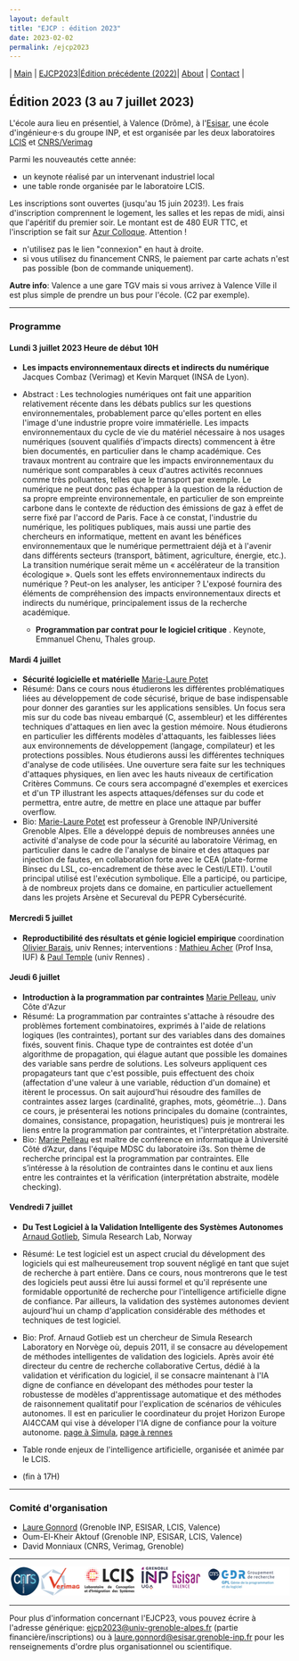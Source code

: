 ```yaml
---
layout: default
title: "EJCP : édition 2023"
date: 2023-02-02
permalink: /ejcp2023
---
```


| [Main](./index) | [EJCP2023](./ejcp2023)|[Édition précédente (2022)](./ejcp2022)| [About](./about) | [Contact](./contact) |


## Édition 2023 (3 au 7 juillet 2023)


L'école aura lieu en présentiel, à Valence (Drôme), à l'[Esisar](https://esisar.grenoble-inp.fr/), une école d'ingénieur·e·s du groupe INP, et est organisée par les deux laboratoires  [LCIS](https://lcis.grenoble-inp.fr/) et [CNRS/Verimag](https://www-verimag.imag.fr/)

Parmi les nouveautés cette année:
- un keynote réalisé par un intervenant industriel local
- une table ronde organisée par le laboratoire LCIS.

 Les inscriptions sont ouvertes (jusqu'au 15 juin 2023!). Les frais d'inscription comprennent le logement, les salles et les repas de midi, ainsi que l'apéritif du premier soir. Le montant est de 480 EUR TTC, et l'inscription se fait 
 sur [Azur Colloque](https://www.azur-colloque.fr/DR11/inscription/preinscription/269/fr). Attention !
 - n'utilisez pas le lien "connexion" en haut à droite.
 - si vous utilisez du financement CNRS, le paiement par carte achats n'est pas possible (bon de commande uniquement).
 
**Autre info**: Valence a une gare TGV mais si vous arrivez à Valence Ville il est plus simple de prendre un bus pour l'école. (C2 par exemple).

---

### Programme


#### Lundi 3 juillet 2023 Heure de début 10H

  - **Les impacts environnementaux directs et indirects du numérique** Jacques Combaz (Verimag) et Kevin Marquet (INSA de Lyon).
- Abstract : Les technologies numériques ont fait une apparition relativement récente dans les débats publics sur les questions environnementales, probablement parce qu'elles portent en elles l'image d'une industrie propre voire immatérielle. Les impacts environnementaux du cycle de vie du matériel nécessaire à nos usages numériques (souvent qualifiés d'impacts directs) commencent à être bien documentés, en particulier dans le champ académique. Ces travaux montrent au contraire que les impacts environnementaux du numérique sont comparables à ceux d'autres activités reconnues comme très polluantes, telles que le transport par exemple. Le numérique ne peut donc pas échapper à la question de la réduction de sa propre empreinte environnementale, en particulier de son empreinte carbone dans le contexte de réduction des émissions de gaz à effet de serre fixé par l'accord de Paris. Face à ce constat, l'industrie du numérique, les politiques publiques, mais aussi une partie des chercheurs en informatique, mettent en avant les bénéfices environnementaux que le numérique permettraient déjà et à l'avenir dans différents secteurs (transport, bâtiment, agriculture, énergie, etc.). La transition numérique serait même un « accélérateur de la transition écologique ». Quels sont les effets environnementaux indirects du numérique ? Peut-on les analyser, les anticiper ? L'exposé fournira des éléments de compréhension des impacts environnementaux directs et indirects du numérique, principalement issus de la recherche académique.



  - **Programmation par contrat pour le logiciel critique** . Keynote, Emmanuel Chenu, Thales group.

  
#### Mardi 4 juillet 
 - **Sécurité logicielle et matérielle** [Marie-Laure Potet](https://www-verimag.imag.fr/~potet/)
- Résumé: Dans ce cours nous étudierons les différentes problématiques liées au  développement de code sécurisé, brique de base indispensable pour donner des garanties sur les applications sensibles.  Un focus sera mis sur du code bas niveau embarqué (C, assembleur) et les différentes techniques d'attaques en lien avec la gestion mémoire. Nous étudierons en particulier les différents modèles d'attaquants, les faiblesses liées aux environnements de développement (langage, compilateur) et les protections possibles.  Nous étudierons aussi les  différentes techniques d'analyse de code utilisées. Une ouverture sera faite sur les techniques d'attaques physiques, en lien avec les hauts niveaux de certification Critères Communs. Ce cours sera accompagné d'exemples et exercices et d'un TP illustrant les aspects attaques/défenses sur du code et permettra, entre autre, de mettre en place une attaque par buffer overflow.
- Bio: [Marie-Laure Potet](https://www-verimag.imag.fr/~potet) est professeur à Grenoble INP/Université Grenoble Alpes. Elle a développé depuis de nombreuses années une activité d'analyse de code pour la sécurité au laboratoire Vérimag, en particulier dans le cadre de l'analyse de binaire et des attaques par injection de fautes, en collaboration forte avec le CEA (plate-forme Binsec du LSL, co-encadrement de thèse avec le Cesti/LETI).  L'outil principal utilisé est l'exécution symbolique. Elle a participé, ou participe, à de nombreux projets dans ce domaine, en particulier actuellement dans les projets Arsène et Secureval du PEPR Cybersécurité.


#### Mercredi 5 juillet 
  - **Reproductibilité des résultats et génie logiciel empirique** coordination [Olivier Barais](https://olivier.barais.fr/), univ Rennes; interventions : [Mathieu Acher](http://www.mathieuacher.com/) (Prof Insa, IUF) & [Paul Temple](https://templep.github.io/) (univ Rennes) .

#### Jeudi 6 juillet 

 - **Introduction à la programmation par contraintes** [Marie Pelleau](https://www.i3s.unice.fr/~mpelleau/), univ Côte d'Azur
 - Résumé: La programmation par contraintes s'attache à résoudre des problèmes fortement combinatoires, exprimés à l'aide de relations logiques (les contraintes), portant sur des variables dans des domaines fixés, souvent finis. Chaque type de contraintes est dotée d'un algorithme de propagation, qui élague autant que possible les domaines des variable sans perdre de solutions. Les solveurs appliquent ces propagateurs tant que c'est possible, puis effectuent des choix (affectation d'une valeur à une variable, réduction d'un domaine) et itèrent le processus. On sait aujourd'hui résoudre des familles de contraintes assez larges (cardinalité, graphes, mots, géométrie…). Dans ce cours, je présenterai les notions principales du domaine (contraintes,  domaines, consistance, propagation, heuristiques) puis je montrerai les liens entre la programmation par contraintes, et l'interprétation abstraite.
 - Bio: [Marie Pelleau](https://www.i3s.unice.fr/~mpelleau/) est maître de conférence en informatique à Université Côté d’Azur, dans l'équipe MDSC du laboratoire i3s. Son thème de recherche principal est la programmation par contraintes. Elle s’intéresse à la résolution de contraintes dans le continu et aux liens entre les contraintes et la vérification (interprétation abstraite, modèle checking).


#### Vendredi  7 juillet 

 - **Du Test Logiciel à la Validation Intelligente des Systèmes Autonomes** [Arnaud Gotlieb](https://www.simula.no/people/arnaud), Simula Research Lab, Norway
 - Résumé: Le test logiciel est un aspect crucial du dévelopment des logiciels qui est malheureusement trop souvent négligé en tant que sujet de recherche à part entière. Dans ce cours, nous montrerons que le test des logiciels peut aussi être lui aussi formel et qu'il représente une formidable opportunité de recherche pour l'intelligence artificielle digne de confiance. Par ailleurs, la validation des systèmes autonomes devient aujourd'hui un champ d'application considérable des méthodes et techniques de test logiciel.
 - Bio: Prof. Arnaud Gotlieb est un chercheur de Simula Research Laboratory en Norvège où, depuis 2011, il se consacre au dévelopement de méthodes intelligentes de validation des logiciels. Après avoir été directeur du centre de recherche collaborative Certus, dédié à la validation et vérification du logiciel, il se consacre maintenant à l'IA digne de confiance en dévelopant des méthodes pour tester la robustesse de modèles d'apprentissage automatique et des méthodes de raisonnement qualitatif pour l'explication de scénarios de véhicules autonomes. Il est en pariculier le coordinateur du projet Horizon Europe AI4CCAM qui vise à déveloper l'IA digne de confiance pour la voiture autonome. [page à Simula](https://www.simula.no/people/arnaud), [page à rennes](http://people.rennes.inria.fr/Arnaud.Gotlieb/)


 - Table ronde enjeux de l'intelligence artificielle, organisée et animée par le LCIS. 

 - (fin à 17H)
---
### Comité d'organisation
 * [Laure Gonnord](https://laure.gonnord.org/pro/) (Grenoble INP, ESISAR, LCIS, Valence)
 * Oum-El-Kheir Aktouf (Grenoble INP, ESISAR, LCIS, Valence)
 * David Monniaux (CNRS, Verimag, Grenoble)

---
![LOGO ALL](_logos/ejcp23_logos.png)

---
Pour plus d'information concernant l'EJCP23, vous pouvez écrire à l'adresse générique: [ejcp2023@univ-grenoble-alpes.fr](mailto:ejcp2023@univ-grenoble-alpes.fr) (partie financière/inscriptions) ou à  [laure.gonnord@esisar.grenoble-inp.fr](mailto:laure.gonnord@esisar.grenoble-inp.fr) pour les renseignements d'ordre plus organisationnel ou scientifique.
